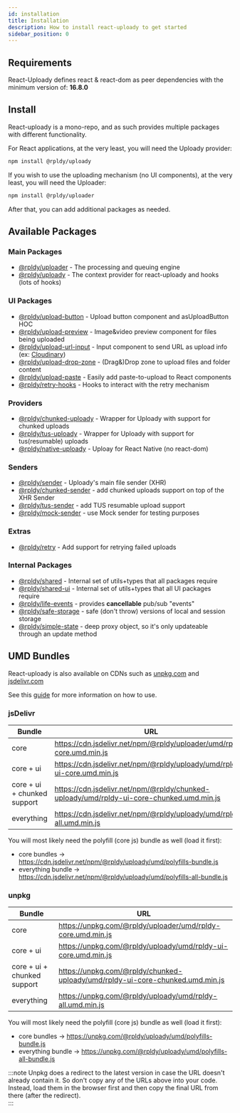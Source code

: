 ```yaml
---
id: installation
title: Installation
description: How to install react-uploady to get started
sidebar_position: 0
---
```


## Requirements

React-Uploady defines react & react-dom as peer dependencies with the minimum version of: __16.8.0__

## Install

React-uploady is a mono-repo, and as such provides multiple packages with different functionality.

For React applications, at the very least, you will need the Uploady provider:

```bash npm2yarn
npm install @rpldy/uploady
```

If you wish to use the uploading mechanism (no UI components), at the very least, you will need the Uploader:

```bash npm2yarn
npm install @rpldy/uploader
```

After that, you can add additional packages as needed.

## Available Packages

### Main Packages

* [@rpldy/uploader](../packages/rpldy-uploader) - The processing and queuing engine
* [@rpldy/uploady](../packages/rpldy-uploady) - The context provider for react-uploady and hooks (lots of hooks)

### UI Packages

* [@rpldy/upload-button](../packages/rpldy-upload-button) - Upload button component and asUploadButton HOC
* [@rpldy/upload-preview](../packages/rpldy-upload-preview) - Image&video preview component for files being uploaded
* [@rpldy/upload-url-input](../packages/rpldy-upload-url-input) - Input component to send URL as upload info (ex: [Cloudinary](https://cloudinary.com/documentation/upload_images#auto_fetching_remote_images))
* [@rpldy/upload-drop-zone](../packages/rpldy-upload-drop-zone) - (Drag&)Drop zone to upload files and folder content
* [@rpldy/upload-paste](../packages/rpldy-upload-paste) - Easily add paste-to-upload to React components
* [@rpldy/retry-hooks](../packages/rpldy-retry-hooks) - Hooks to interact with the retry mechanism

### Providers

* [@rpldy/chunked-uploady](../packages/rpldy-chunked-uploady) - Wrapper for Uploady with support for chunked uploads
* [@rpldy/tus-uploady](../packages/rpldy-tus-uploady) - Wrapper for Uploady with support for tus(resumable) uploads
* [@rpldy/native-uploady](../packages/rpldy-native-uploady) - Uploay for React Native (no react-dom)

### Senders

* [@rpldy/sender](../packages/rpldy-sender) - Uploady's main file sender (XHR)
* [@rpldy/chunked-sender](../packages/rpldy-chunked-sender) - add chunked uploads support on top of the XHR Sender
* [@rpldy/tus-sender](../packages/rpldy-tus-sender) - add TUS resumable upload support
* [@rpldy/mock-sender](../packages/rpldy-mock-sender) - use Mock sender for testing purposes

### Extras

* [@rpldy/retry](../packages/rpldy-retry) - Add support for retrying failed uploads

### Internal Packages

* [@rpldy/shared](../packages/rpldy-shared) - Internal set of utils+types that all packages require
* [@rpldy/shared-ui](../packages/rpldy-shared-ui) - Internal set of utils+types that all UI packages require
* [@rpldy/life-events](../packages/rpldy-life-events) - provides **cancellable** pub/sub "events"
* [@rpldy/safe-storage](../packages/rpldy-safe-storage) - safe (don't throw) versions of local and session storage
* [@rpldy/simple-state](../packages/rpldy-simple-state) - deep proxy object, so it's only updateable through an update method


## UMD Bundles

React-uploady is also available on CDNs such as [unpkg.com](https://unpkg.com) and [jsdelivr.com](https://www.jsdelivr.com/)

See this [guide](../guides/UMD.md) for more information on how to use.

### jsDelivr

| Bundle                        | URL
| ---------------------------- | ------------- 
| core                         | https://cdn.jsdelivr.net/npm/@rpldy/uploader/umd/rpldy-core.umd.min.js
| core + ui                    | https://cdn.jsdelivr.net/npm/@rpldy/uploady/umd/rpldy-ui-core.umd.min.js
| core + ui + chunked support  | https://cdn.jsdelivr.net/npm/@rpldy/chunked-uploady/umd/rpldy-ui-core-chunked.umd.min.js
| everything                   | https://cdn.jsdelivr.net/npm/@rpldy/uploady/umd/rpldy-all.umd.min.js

You will most likely need the polyfill (core js) bundle as well (load it first):

- core bundles -> https://cdn.jsdelivr.net/npm/@rpldy/uploady/umd/polyfills-bundle.js
- everything bundle -> https://cdn.jsdelivr.net/npm/@rpldy/uploady/umd/polyfills-all-bundle.js

### unpkg

| Bundle                        | URL
| ---------------------------- | ------------- 
| core                         | https://unpkg.com/@rpldy/uploader/umd/rpldy-core.umd.min.js
| core + ui                    | https://unpkg.com/@rpldy/uploady/umd/rpldy-ui-core.umd.min.js
| core + ui + chunked support  | https://unpkg.com/@rpldy/chunked-uploady/umd/rpldy-ui-core-chunked.umd.min.js
| everything                   | https://unpkg.com/@rpldy/uploady/umd/rpldy-all.umd.min.js

You will most likely need the polyfill (core js) bundle as well (load it first):

- core bundles -> https://unpkg.com/@rpldy/uploady/umd/polyfills-bundle.js
- everything bundle -> https://unpkg.com/@rpldy/uploady/umd/polyfills-all-bundle.js

:::note
Unpkg does a redirect to the latest version in case the URL doesn't already contain it. So don't copy any of the URLs above into your code.
Instead, load them in the browser first and then copy the final URL from there (after the redirect).  
:::
